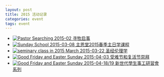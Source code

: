 ```yaml
---
layout: post 
title: 2015 活动记录
categories: event
tags: event 
---
```


 * <a href="{% post_url /event/2015-02-01-pastor-searching %}">
   <img src="{{site.media_url}}/image/event/pastor_searching.png"
   alt="Pastor Searching" class="img-thumbnail thumbnail-size">
   2015-02 寻牧启事
   </a>

 * <a href="{% post_url /sundayschool/2015-03-01-sunday-school-2015-spring %}">
   <img src="{{site.media_url}}/image/sundayschool/sundayschool.png"
   alt="Sunday School" class="img-thumbnail thumbnail-size">
   2015-03-08 主恩堂2015春季主日学课程
   </a>

 * <a href="{{site.media_url}}/doc/class/201503_biblical_ethics_flyer.pdf">
   <img src="{{site.media_url}}/image/class_20150320.png"
   alt="seminary class in 2015 March" class="img-thumbnail thumbnail-size">
   2015-03-22 圣经伦理学 
   </a>
 
 * <a href="{{site.media_url}}/event/2015/2015_good_friday_flyer.pdf">
   <img src="{{site.media_url}}/event/2015/2015_good_friday.png"
        alt="Good Friday and Easter Sunday" class="img-thumbnail thumbnail-size">
   2015-04-03 受难节和复活节崇拜
   </a>
  
 * <a href="{% post_url /event/2015-04-18-90ABC %}">
   <img src="{{site.media_url}}/event/2015/20150419_ABC.jpg"
        alt="Good Friday and Easter Sunday" class="img-thumbnail thumbnail-size">
   2015-04-18/19 新世代學生事工研習會系列
   </a>

